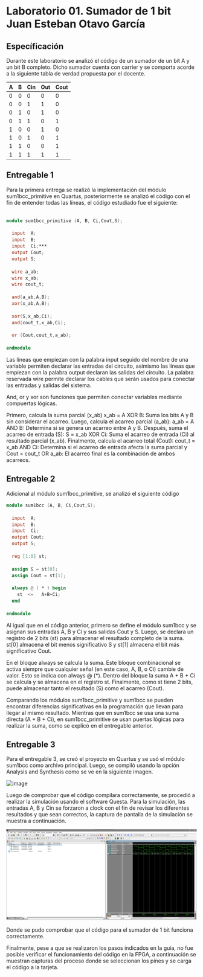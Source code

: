 # Laboratorio 01. Sumador de 1 bit Juan Esteban Otavo García

## Específicación

Durante este laboratorio se analizó el código de un sumador de un bit A y un bit B completo. Dicho sumador cuenta con carrier y se comporta acorde a la siguiente tabla de verdad propuesta por el docente.

A  | B  | Cin | Out | Cout 
-- | -- | --  | --  |  --
0| 0 | 0 |0 | 0
0| 0 | 1 | 1| 0
0| 1 | 0 | 1| 0
0| 1 | 1 | 0| 1
1| 0 | 0 | 1| 0
1| 0 | 1 | 0| 1
1| 1 | 0 | 0| 1
1| 1 | 1 | 1| 1


## Entregable 1

Para la primera entrega se realizó la implementación del módulo sum1bcc_primitive en Quartus, posteriormente se analizó el código con el fin de entender todas las líneas, el código estudiado fue el siguiente: 

```verilog

module sum1bcc_primitive (A, B, Ci,Cout,S);

  input  A;
  input  B;
  input  Ci;***
  output Cout;
  output S;

  wire a_ab;
  wire x_ab;
  wire cout_t;

  and(a_ab,A,B);
  xor(x_ab,A,B);

  xor(S,x_ab,Ci);
  and(cout_t,x_ab,Ci);

  or (Cout,cout_t,a_ab);

endmodule
```

Las líneas que empiezan con la palabra input seguido del nombre de una variable permiten declarar las entradas del circuito, asímismo las líneas que empiezan con la palabra output declaran las salidas del circuito. La palabra reservada wire permite declarar los cables que serán usados para conectar las entradas y salidas del sistema.

And, or y xor son funciones que permiten conectar variables mediante compuertas lógicas.

Primero, calcula la suma parcial (x_ab) x_ab = A XOR B: Suma los bits A y B sin considerar el acarreo. Luego, calcula el acarreo parcial (a_ab): a_ab = A AND B: Determina si se genera un acarreo entre A y B. Después, suma el acarreo de entrada (S): S = x_ab XOR Ci: Suma el acarreo de entrada (Ci) al resultado parcial (x_ab). Finalmente, calcula el acarreo total (Cout): cout_t = x_ab AND Ci: Determina si el acarreo de entrada afecta la suma parcial y Cout = cout_t OR a_ab: El acarreo final es la combinación de ambos acarreos.


## Entregable 2

Adicional al módulo sum1bcc_primitive, se analizó el siguiente código

```verilog
module sum1bcc (A, B, Ci,Cout,S);

  input  A;
  input  B;
  input  Ci;
  output Cout;
  output S;

  reg [1:0] st;

  assign S = st[0];
  assign Cout = st[1];

  always @ ( * ) begin
    st  <=   A+B+Ci;
  end
  
endmodule
```

Al igual que en el código anterior, primero se define el módulo sum1bcc y se asignan sus entradas A, B y Ci y sus salidas Cout y S. Luego, se declara un registro de 2 bits (st) para almacenar el resultado completo de la suma. st[0] almacena el bit menos significativo S y st[1] almacena el bit más significativo Cout.

En el bloque always se calcula la suma. Este bloque combinacional se activa siempre que cualquier señal (en este caso, A, B, o Ci) cambie de valor. Esto se indica con always @ (*). Dentro del bloque la suma A + B + Ci se calcula y se almacena en el registro st. Finalmente, como st tiene 2 bits, puede almacenar tanto el resultado (S) como el acarreo (Cout).

Comparando los módulos sum1bcc_primitive y sum1bcc se pueden encontrar diferencias significativas en la programación que llevan para llegar al mismo resultado. Mientras que en sum1bcc se usa una suma directa (A + B + Ci), en sum1bcc_primitive se usan puertas lógicas para realizar la suma, como se explicó en el entregable anterior.

## Entregable 3

Para el entregable 3, se creó el proyecto en Quartus y se usó el módulo sum1bcc como archivo principal. Luego, se compiló usando la opción Analysis and Synthesis como se ve en la siguiente imagen.

![image](https://github.com/unal-edigital1-lab/lab01-2024-2-znuff21/blob/master/src/docs/image2.png)

Luego de comprobar que el código compilara correctamente, se procedió a realizar la simulación usando el software Questa. Para la simulación, las entradas A, B y Cin se forzaron a clock con el fin de revisar los diferentes resultados y que sean correctos, la captura de pantalla de la simulación se muestra a continuación.

![image](https://github.com/unal-edigital1-lab/lab01-2024-2-znuff21/blob/master/src/docs/image.png)

Donde se pudo comprobar que el código para el sumador de 1 bit funciona correctamente.

Finalmente, pese a que se realizaron los pasos indicados en la guía, no fue posible verificar el funcionamiento del código en la FPGA, a continuación se muestran capturas del proceso donde se seleccionan los pines y se carga el código a la tarjeta.






